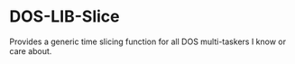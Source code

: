 DOS-LIB-Slice
=============

Provides a generic time slicing function for all DOS multi-taskers I know or care about.
